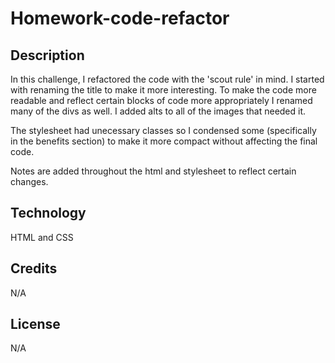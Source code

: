 # Homework-code-refactor
## Description 
In this challenge, I refactored the code with the 'scout rule' in mind. I started with renaming the title to make it more interesting. To make the code more readable and reflect certain blocks of code more appropriately I renamed many of the divs as well. I added alts to all of the images that needed it.

The stylesheet had unecessary classes so I condensed some (specifically in the benefits section) to make it more compact without affecting the final code. 

Notes are added throughout the html and stylesheet to reflect certain changes.
## Technology
HTML and CSS

## Credits
N/A

## License 
N/A